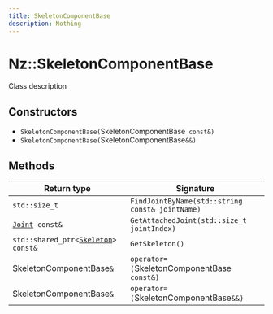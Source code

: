 ```yaml
---
title: SkeletonComponentBase
description: Nothing
---
```


# Nz::SkeletonComponentBase

Class description

## Constructors

- `SkeletonComponentBase(`SkeletonComponentBase` const&)`
- `SkeletonComponentBase(`SkeletonComponentBase`&&)`

## Methods

| Return type | Signature |
| ----------- | --------- |
| `std::size_t` | `FindJointByName(std::string const& jointName)` |
| [`Joint`](documentation/generated/Utility/Joint.md)` const&` | `GetAttachedJoint(std::size_t jointIndex)` |
| `std::shared_ptr<`[`Skeleton`](documentation/generated/Utility/Skeleton.md)`> const&` | `GetSkeleton()` |
| SkeletonComponentBase`&` | `operator=(`SkeletonComponentBase` const&)` |
| SkeletonComponentBase`&` | `operator=(`SkeletonComponentBase`&&)` |
